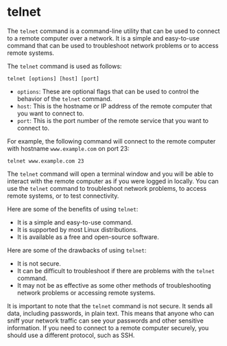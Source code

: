 # telnet

The `telnet` command is a command-line utility that can be used to connect to a remote computer over a network. It is a simple and easy-to-use command that can be used to troubleshoot network problems or to access remote systems.

The `telnet` command is used as follows:

```
telnet [options] [host] [port]
```

* `options`: These are optional flags that can be used to control the behavior of the `telnet` command.
* `host`: This is the hostname or IP address of the remote computer that you want to connect to.
* `port`: This is the port number of the remote service that you want to connect to.

For example, the following command will connect to the remote computer with hostname `www.example.com` on port 23:

```
telnet www.example.com 23
```

The `telnet` command will open a terminal window and you will be able to interact with the remote computer as if you were logged in locally. You can use the `telnet` command to troubleshoot network problems, to access remote systems, or to test connectivity.

Here are some of the benefits of using `telnet`:

* It is a simple and easy-to-use command.
* It is supported by most Linux distributions.
* It is available as a free and open-source software.

Here are some of the drawbacks of using `telnet`:

* It is not secure.
* It can be difficult to troubleshoot if there are problems with the `telnet` command.
* It may not be as effective as some other methods of troubleshooting network problems or accessing remote systems.

It is important to note that the `telnet` command is not secure. It sends all data, including passwords, in plain text. This means that anyone who can sniff your network traffic can see your passwords and other sensitive information. If you need to connect to a remote computer securely, you should use a different protocol, such as SSH.
